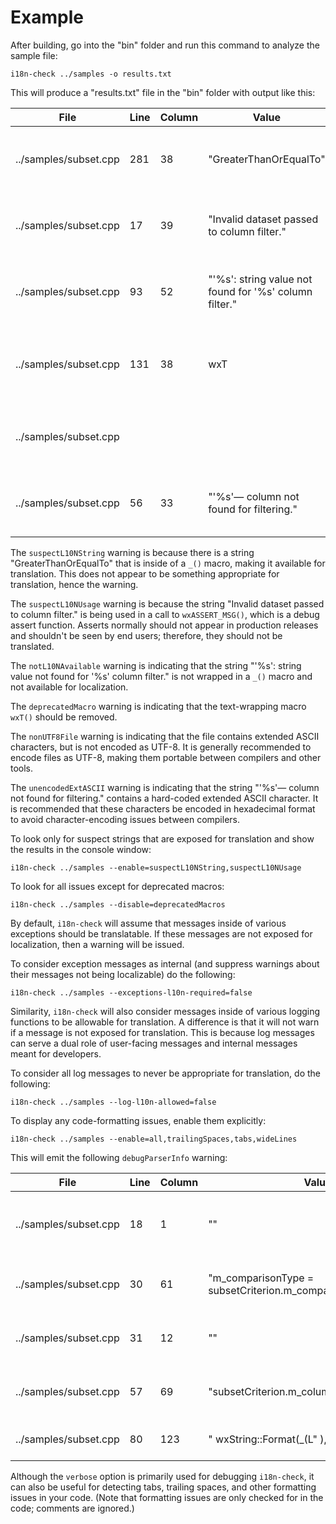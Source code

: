 # Example

After building, go into the "bin" folder and run this command
to analyze the sample file:

```shellscript
i18n-check ../samples -o results.txt
```

This will produce a "results.txt" file in the "bin" folder with
output like this:

| File  | Line | Column | Value| Explanation | WarningID |
|-----------|-----------|-----------|-----------|-----------|-----------|
| ../samples/subset.cpp | 281 | 38 | "GreaterThanOrEqualTo" | String available for translation that probably should not be in function call: _ | [suspectL10NString]
| ../samples/subset.cpp | 17 | 39 | "Invalid dataset passed to column filter." | Localizable string being used within non-user facing function call: wxASSERT_MSG | [suspectL10NUsage]
| ../samples/subset.cpp | 93 | 52 | "'%s': string value not found for '%s' column filter." | String not available for translation in function call: std::runtime_error | [notL10NAvailable]
| ../samples/subset.cpp | 131 | 38 | wxT | Deprecated text macro that can be removed. (Add 'L' in front of string to make it double-byte.) | [deprecatedMacro]
| ../samples/subset.cpp |  |  |  | File contains extended ASCII characters, but is not encoding as UTF-8. | [nonUTF8File]
| ../samples/subset.cpp | 56 | 33 | "'%s'— column not found for filtering." | String contains extended ASCII characters that should be encoded. | [unencodedExtASCII]

The `suspectL10NString` warning is because there is a string "GreaterThanOrEqualTo" that is inside of a `_()`
macro, making it available for translation. This does not appear to be something appropriate for
translation, hence the warning.

The `suspectL10NUsage` warning is because the string "Invalid dataset passed to column filter." is being used
in a call to `wxASSERT_MSG()`, which is a debug assert function. Asserts normally should not appear
in production releases and shouldn't be seen by end users; therefore, they should not be translated.

The `notL10NAvailable` warning is indicating that the string "'%s': string value not found for '%s' column filter." is
not wrapped in a `_()` macro and not available for localization.

The `deprecatedMacro` warning is indicating that the text-wrapping macro `wxT()` should be removed.

The `nonUTF8File` warning is indicating that the file contains extended ASCII characters, but
is not encoded as UTF-8. It is generally recommended to encode files as UTF-8, making them portable between compilers and other tools.

The `unencodedExtASCII` warning is indicating that the string "'%s'— column not found for filtering." contains a hard-coded
extended ASCII character. It is recommended that these characters be encoded in hexadecimal format to avoid
character-encoding issues between compilers.

To look only for suspect strings that are exposed for translation and show the results
in the console window:

```shellscript
i18n-check ../samples --enable=suspectL10NString,suspectL10NUsage
```

To look for all issues except for deprecated macros:

```shellscript
i18n-check ../samples --disable=deprecatedMacros
```

By default, `i18n-check` will assume that messages inside of various exceptions should be translatable.
If these messages are not exposed for localization, then a warning will be issued.

To consider exception messages as internal (and suppress warnings about their messages not being localizable)
do the following:

```shellscript
i18n-check ../samples --exceptions-l10n-required=false
```

Similarity, `i18n-check` will also consider messages inside of various logging functions to be allowable
for translation. A difference is that it will not warn if a message is not exposed for translation. This is because
log messages can serve a dual role of user-facing messages and internal messages meant for developers.

To consider all log messages to never be appropriate for translation, do the following:

```shellscript
i18n-check ../samples --log-l10n-allowed=false
```

To display any code-formatting issues, enable them explicitly:

```shellscript
i18n-check ../samples --enable=all,trailingSpaces,tabs,wideLines
```

This will emit the following `debugParserInfo` warning:

| File  | Line | Column | Value| Explanation | WarningID |
|-----------|-----------|-----------|-----------|-----------|-----------|
| ../samples/subset.cpp | 18 | 1 | "" | Tab detected in file; prefer using spaces. | [tabs]
| ../samples/subset.cpp | 30 | 61 | "m_comparisonType = subsetCriterion.m_comparisonType;" | Trailing space(s) detected at end of line. | [trailingSpaces]
| ../samples/subset.cpp | 31 | 12 | "" | Trailing space(s) detected at end of line. | [trailingSpaces]
| ../samples/subset.cpp | 57 | 69 | "subsetCriterion.m_columnName).ToUTF8());" | Trailing space(s) detected at end of line. | [trailingSpaces]
| ../samples/subset.cpp | 80 | 123 | "                                                        wxString::Format(_(L"                                           )," | Line is 123 characters long. | [wideLines]

Although the `verbose` option is primarily used for debugging `i18n-check`, it can also be useful for detecting tabs, trailing spaces,
and other formatting issues in your code. (Note that formatting issues are only checked for in the code;
comments are ignored.)